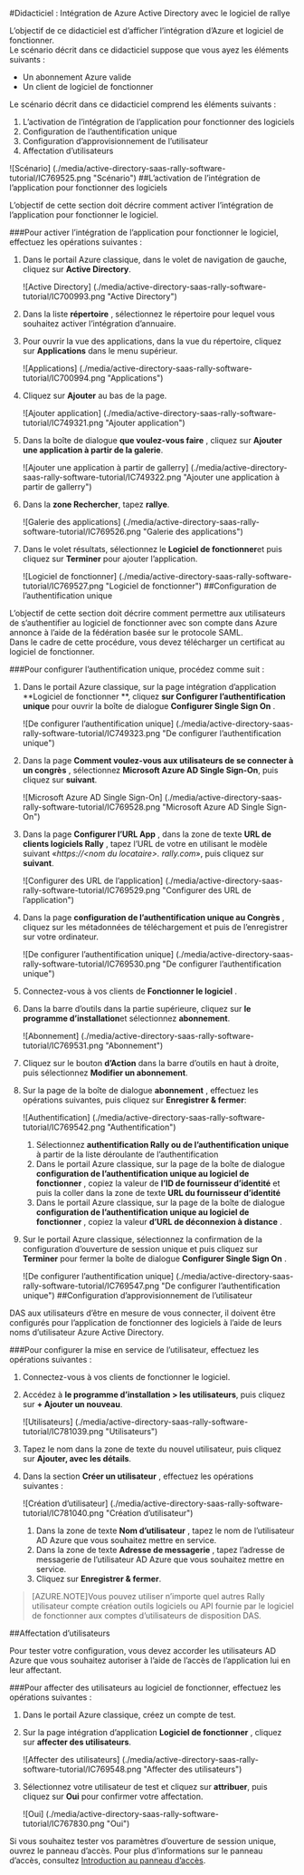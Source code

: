 <properties 
    pageTitle="Didacticiel : Intégration de Azure Active Directory avec le logiciel de rallye | Microsoft Azure" 
    description="Apprenez à utiliser des logiciels de fonctionner avec Azure Active Directory pour activer l’ouverture de session unique, la mise en service automatique et bien plus encore !" 
    services="active-directory" 
    authors="jeevansd"  
    documentationCenter="na" 
    manager="femila"/>
<tags 
    ms.service="active-directory" 
    ms.devlang="na" 
    ms.topic="article" 
    ms.tgt_pltfrm="na" 
    ms.workload="identity" 
    ms.date="09/26/2016" 
    ms.author="jeedes" />

#<a name="tutorial-azure-active-directory-integration-with-rally-software"></a>Didacticiel : Intégration de Azure Active Directory avec le logiciel de rallye
  
L’objectif de ce didacticiel est d’afficher l’intégration d’Azure et logiciel de fonctionner.  
Le scénario décrit dans ce didacticiel suppose que vous ayez les éléments suivants :

-   Un abonnement Azure valide
-   Un client de logiciel de fonctionner
  
Le scénario décrit dans ce didacticiel comprend les éléments suivants :

1.  L’activation de l’intégration de l’application pour fonctionner des logiciels
2.  Configuration de l’authentification unique
3.  Configuration d’approvisionnement de l’utilisateur
4.  Affectation d’utilisateurs

![Scénario] (./media/active-directory-saas-rally-software-tutorial/IC769525.png "Scénario")
##<a name="enabling-the-application-integration-for-rally-software"></a>L’activation de l’intégration de l’application pour fonctionner des logiciels
  
L’objectif de cette section doit décrire comment activer l’intégration de l’application pour fonctionner le logiciel.

###<a name="to-enable-the-application-integration-for-rally-software-perform-the-following-steps"></a>Pour activer l’intégration de l’application pour fonctionner le logiciel, effectuez les opérations suivantes :

1.  Dans le portail Azure classique, dans le volet de navigation de gauche, cliquez sur **Active Directory**.

    ![Active Directory] (./media/active-directory-saas-rally-software-tutorial/IC700993.png "Active Directory")

2.  Dans la liste **répertoire** , sélectionnez le répertoire pour lequel vous souhaitez activer l’intégration d’annuaire.

3.  Pour ouvrir la vue des applications, dans la vue du répertoire, cliquez sur **Applications** dans le menu supérieur.

    ![Applications] (./media/active-directory-saas-rally-software-tutorial/IC700994.png "Applications")

4.  Cliquez sur **Ajouter** au bas de la page.

    ![Ajouter application] (./media/active-directory-saas-rally-software-tutorial/IC749321.png "Ajouter application")

5.  Dans la boîte de dialogue **que voulez-vous faire** , cliquez sur **Ajouter une application à partir de la galerie**.

    ![Ajouter une application à partir de gallerry] (./media/active-directory-saas-rally-software-tutorial/IC749322.png "Ajouter une application à partir de gallerry")

6.  Dans la **zone Rechercher**, tapez **rallye**.

    ![Galerie des applications] (./media/active-directory-saas-rally-software-tutorial/IC769526.png "Galerie des applications")

7.  Dans le volet résultats, sélectionnez le **Logiciel de fonctionner**et puis cliquez sur **Terminer** pour ajouter l’application.

    ![Logiciel de fonctionner] (./media/active-directory-saas-rally-software-tutorial/IC769527.png "Logiciel de fonctionner")
##<a name="configuring-single-sign-on"></a>Configuration de l’authentification unique
  
L’objectif de cette section doit décrire comment permettre aux utilisateurs de s’authentifier au logiciel de fonctionner avec son compte dans Azure annonce à l’aide de la fédération basée sur le protocole SAML.  
Dans le cadre de cette procédure, vous devez télécharger un certificat au logiciel de fonctionner.

###<a name="to-configure-single-sign-on-perform-the-following-steps"></a>Pour configurer l’authentification unique, procédez comme suit :

1.  Dans le portail Azure classique, sur la page intégration d’application **Logiciel de fonctionner **, cliquez **sur Configurer l’authentification unique** pour ouvrir la boîte de dialogue **Configurer Single Sign On** .

    ![De configurer l’authentification unique] (./media/active-directory-saas-rally-software-tutorial/IC749323.png "De configurer l’authentification unique")

2.  Dans la page **Comment voulez-vous aux utilisateurs de se connecter à un congrès** , sélectionnez **Microsoft Azure AD Single Sign-On**, puis cliquez sur **suivant**.

    ![Microsoft Azure AD Single Sign-On] (./media/active-directory-saas-rally-software-tutorial/IC769528.png "Microsoft Azure AD Single Sign-On")

3.  Dans la page **Configurer l’URL App** , dans la zone de texte **URL de clients logiciels Rally** , tapez l’URL de votre en utilisant le modèle suivant «*https://\<nom du locataire\>. rally.com*», puis cliquez sur **suivant**.

    ![Configurer des URL de l’application] (./media/active-directory-saas-rally-software-tutorial/IC769529.png "Configurer des URL de l’application")

4.  Dans la page **configuration de l’authentification unique au Congrès** , cliquez sur les métadonnées de téléchargement et puis de l’enregistrer sur votre ordinateur.

    ![De configurer l’authentification unique] (./media/active-directory-saas-rally-software-tutorial/IC769530.png "De configurer l’authentification unique")

5.  Connectez-vous à vos clients de **Fonctionner le logiciel** .

6.  Dans la barre d’outils dans la partie supérieure, cliquez sur **le programme d’installation**et sélectionnez **abonnement**.

    ![Abonnement] (./media/active-directory-saas-rally-software-tutorial/IC769531.png "Abonnement")

7.  Cliquez sur le bouton **d’Action** dans la barre d’outils en haut à droite, puis sélectionnez **Modifier un abonnement**.

8.  Sur la page de la boîte de dialogue **abonnement** , effectuez les opérations suivantes, puis cliquez sur **Enregistrer & fermer**:

    ![Authentification] (./media/active-directory-saas-rally-software-tutorial/IC769542.png "Authentification")

    1.  Sélectionnez **authentification Rally ou de l’authentification unique** à partir de la liste déroulante de l’authentification
    2.  Dans le portail Azure classique, sur la page de la boîte de dialogue **configuration de l’authentification unique au logiciel de fonctionner** , copiez la valeur de **l’ID de fournisseur d’identité** et puis la coller dans la zone de texte **URL du fournisseur d’identité**
    3.  Dans le portail Azure classique, sur la page de la boîte de dialogue **configuration de l’authentification unique au logiciel de fonctionner** , copiez la valeur **d’URL de déconnexion à distance** .

9.  Sur le portail Azure classique, sélectionnez la confirmation de la configuration d’ouverture de session unique et puis cliquez sur **Terminer** pour fermer la boîte de dialogue **Configurer Single Sign On** .

    ![De configurer l’authentification unique] (./media/active-directory-saas-rally-software-tutorial/IC769547.png "De configurer l’authentification unique")
##<a name="configuring-user-provisioning"></a>Configuration d’approvisionnement de l’utilisateur
  
DAS aux utilisateurs d’être en mesure de vous connecter, il doivent être configurés pour l’application de fonctionner des logiciels à l’aide de leurs noms d’utilisateur Azure Active Directory.

###<a name="to-configure-user-provisioning-perform-the-following-steps"></a>Pour configurer la mise en service de l’utilisateur, effectuez les opérations suivantes :

1.  Connectez-vous à vos clients de fonctionner le logiciel.

2.  Accédez à **le programme d’installation \> les utilisateurs**, puis cliquez sur **+ Ajouter un nouveau**.

    ![Utilisateurs] (./media/active-directory-saas-rally-software-tutorial/IC781039.png "Utilisateurs")

3.  Tapez le nom dans la zone de texte du nouvel utilisateur, puis cliquez sur **Ajouter, avec les détails**.

4.  Dans la section **Créer un utilisateur** , effectuez les opérations suivantes :

    ![Création d’utilisateur] (./media/active-directory-saas-rally-software-tutorial/IC781040.png "Création d’utilisateur")

    1.  Dans la zone de texte **Nom d’utilisateur** , tapez le nom de l’utilisateur AD Azure que vous souhaitez mettre en service.
    2.  Dans la zone de texte **Adresse de messagerie** , tapez l’adresse de messagerie de l’utilisateur AD Azure que vous souhaitez mettre en service.
    3.  Cliquez sur **Enregistrer & fermer**.

>[AZURE.NOTE]Vous pouvez utiliser n’importe quel autres Rally utilisateur compte création outils logiciels ou API fournie par le logiciel de fonctionner aux comptes d’utilisateurs de disposition DAS.

##<a name="assigning-users"></a>Affectation d’utilisateurs
  
Pour tester votre configuration, vous devez accorder les utilisateurs AD Azure que vous souhaitez autoriser à l’aide de l’accès de l’application lui en leur affectant.

###<a name="to-assign-users-to-rally-software-perform-the-following-steps"></a>Pour affecter des utilisateurs au logiciel de fonctionner, effectuez les opérations suivantes :

1.  Dans le portail Azure classique, créez un compte de test.

2.  Sur la page intégration d’application **Logiciel de fonctionner** , cliquez sur **affecter des utilisateurs**.

    ![Affecter des utilisateurs] (./media/active-directory-saas-rally-software-tutorial/IC769548.png "Affecter des utilisateurs")

3.  Sélectionnez votre utilisateur de test et cliquez sur **attribuer**, puis cliquez sur **Oui** pour confirmer votre affectation.

    ![Oui] (./media/active-directory-saas-rally-software-tutorial/IC767830.png "Oui")
  
Si vous souhaitez tester vos paramètres d’ouverture de session unique, ouvrez le panneau d’accès. Pour plus d’informations sur le panneau d’accès, consultez [Introduction au panneau d’accès](active-directory-saas-access-panel-introduction.md).




